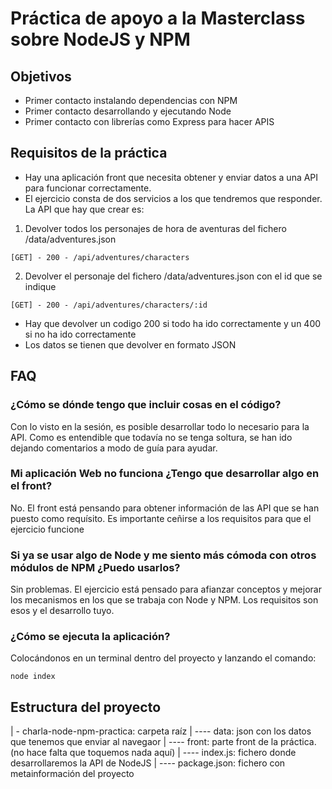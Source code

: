 # Práctica de apoyo a la Masterclass sobre NodeJS y NPM

## Objetivos

* Primer contacto instalando dependencias con NPM
* Primer contacto desarrollando y ejecutando Node
* Primer contacto con librerías como Express para hacer APIS

## Requisitos de la práctica

* Hay una aplicación front que necesita obtener y enviar datos a una API para funcionar correctamente. 
* El ejercicio consta de dos servicios a los que tendremos que responder. La API que hay que crear es:

1. Devolver todos los personajes de hora de aventuras del fichero /data/adventures.json

```
[GET] - 200 - /api/adventures/characters
```

2. Devolver el personaje del fichero /data/adventures.json con el id que se indique

```
[GET] - 200 - /api/adventures/characters/:id
```

* Hay que devolver un codigo 200 si todo ha ido correctamente y un 400 si no ha ido correctamente
* Los datos se tienen que devolver en formato JSON

## FAQ

### ¿Cómo se dónde tengo que incluir cosas en el código?

Con lo visto en la sesión, es posible desarrollar todo lo necesario para la API.
Como es entendible que todavía no se tenga soltura, se han ido dejando comentarios
a modo de guía para ayudar.

### Mi aplicación Web no funciona ¿Tengo que desarrollar algo en el front?

No. El front está pensando para obtener información de las API que se han puesto
como requísito. Es importante ceñirse a los requisitos para que el ejercicio funcione

### Si ya se usar algo de Node y me siento más cómoda con otros módulos de NPM ¿Puedo usarlos?

Sin problemas. El ejercicio está pensado para afianzar conceptos y mejorar los mecanismos en los 
que se trabaja con Node y NPM. Los requisitos son esos y el desarrollo tuyo.

### ¿Cómo se ejecuta la aplicación?

Colocándonos en un terminal dentro del proyecto y lanzando el comando:

```
node index
```

## Estructura del proyecto

| - charla-node-npm-practica: carpeta raíz
| ---- data: json con los datos que tenemos que enviar al navegaor
| ---- front: parte front de la práctica. (no hace falta que toquemos nada aquí)
| ---- index.js: fichero donde desarrollaremos la API de NodeJS
| ---- package.json: fichero con metainformación del proyecto